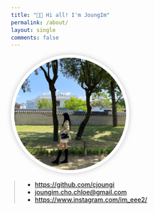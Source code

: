 ```yaml
---
title: "👋🏻 Hi all! I'm JoungIm"
permalink: /about/
layout: single
comments: false
---
```


<div>
    <img src="/assets/images/my-photo.png" alt="about_meee" width="50%" min-width="700px" itemprop="image"
             style="border-radius:50%;border:7px solid #FFF; filter:drop-shadow(0px 0px 6px #c3c3c3);">
</div>


<div style="border-left: 2px solid rgba(199, 198, 198, 0.7); margin: 0.5em 0 0 0.5em; padding-left: 1.5em; font-weight: 500;">
    <ul class="author__urls social-icons">
        <!-- <li itemprop="homeLocation" itemscope itemtype="https://schema.org/Place">
          <i class="fas fa-fw fa-map-marker-alt" aria-hidden="true"></i> <span itemprop="name">  Seoul, Korea</span>
        </li> -->
        <li>
          <a href="https://github.com/cjoungi" itemprop="sameAs" rel="nofollow noopener noreferrer">
            <i class="fab fa-fw fa-github" aria-hidden="true"></i><span class="label">  https://github.com/cjoungi</span>
          </a>
        </li>
        <li>
          <a href="joungim.cho.chloe@gmail.com">
            <meta itemprop="email" content="joungim.cho.chloe@gmail.com" />
            <i class="fas fa-fw fa-envelope fa-regular" aria-hidden="true"></i><span class="label">  joungim.cho.chloe@gmail.com</span>
          </a>
        </li>
        <li>
          <a href="https://www.instagram.com/im_eee2/" itemprop="sameAs" rel="nofollow noopener noreferrer">
            <i class="fab fa-fw fa-instagram" aria-hidden="true"></i><span class="label">  https://www.instagram.com/im_eee2/</span>
          </a>
        </li>
    </ul>
</div>
